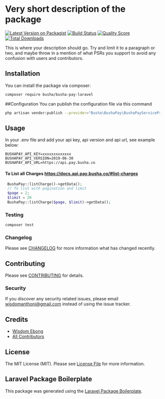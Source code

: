 # Very short description of the package

[![Latest Version on Packagist](https://img.shields.io/packagist/v/busha/busha-pay-laravel.svg?style=flat-square)](https://packagist.org/packages/busha/busha-pay-laravel)
[![Build Status](https://img.shields.io/travis/busha/busha-pay-laravel/master.svg?style=flat-square)](https://travis-ci.org/bushaHQ/busha-pay-laravel)
[![Quality Score](https://img.shields.io/scrutinizer/g/busha/busha-pay-laravel.svg?style=flat-square)](https://scrutinizer-ci.com/g/busha/busha-pay-laravel)
[![Total Downloads](https://img.shields.io/packagist/dt/busha/busha-pay-laravel.svg?style=flat-square)](https://packagist.org/packages/busha/busha-pay-laravel)

This is where your description should go. Try and limit it to a paragraph or two, and maybe throw in a mention of what PSRs you support to avoid any confusion with users and contributors.

## Installation

You can install the package via composer:

```bash
composer require busha/busha-pay-laravel
```

##Configuration
You can publish the configuration file via this command

```bash
php artisan vendor:publish --provider="Busha\BushaPay\BushaPayServiceProvider"
```

## Usage
In your .env file and add your api key, api version and api url, see example below:

```env
BUSHAPAY_API_KEY=xxxxxxxxxxxxx
BUSHAPAY_API_VERSION=2019-06-30
BUSHAPAY_API_URL=https://api.pay.busha.co
```

#### To List all Charges https://docs.api.pay.busha.co/#list-charges
``` php
 BushaPay::listCharge()->getData();
 // To list with pagination and limit
 $page = 2;
 $limit = 20
 BushaPay::listCharge($page, $limit)->getData();
```

### Testing

``` bash
composer test
```

### Changelog

Please see [CHANGELOG](CHANGELOG.md) for more information what has changed recently.

## Contributing

Please see [CONTRIBUTING](CONTRIBUTING.md) for details.

### Security

If you discover any security related issues, please email wisdomanthoni@gmail.com instead of using the issue tracker.

## Credits

- [Wisdom Ebong](https://github.com/busha)
- [All Contributors](../../contributors)

## License

The MIT License (MIT). Please see [License File](LICENSE.md) for more information.

## Laravel Package Boilerplate

This package was generated using the [Laravel Package Boilerplate](https://laravelpackageboilerplate.com).